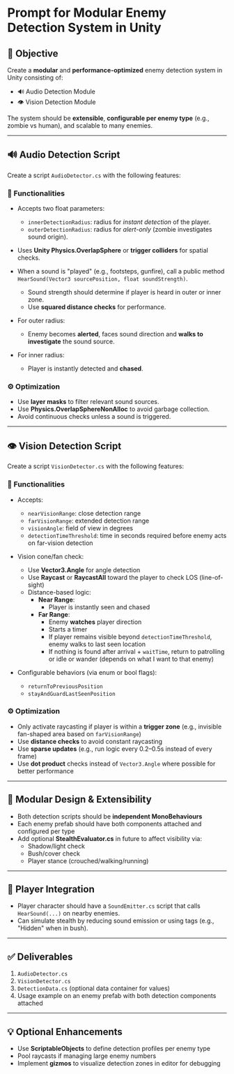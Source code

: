# Prompt for Modular Enemy Detection System in Unity

## 🎯 Objective

Create a **modular** and **performance-optimized** enemy detection system in Unity consisting of:

- 🔊 Audio Detection Module
- 👁️ Vision Detection Module

The system should be **extensible**, **configurable per enemy type** (e.g., zombie vs human), and scalable to many enemies.

---

## 🔊 Audio Detection Script

Create a script `AudioDetector.cs` with the following features:

### 📌 Functionalities

- Accepts two float parameters:
  - `innerDetectionRadius`: radius for *instant detection* of the player.
  - `outerDetectionRadius`: radius for *alert-only* (zombie investigates sound origin).

- Uses **Unity Physics.OverlapSphere** or **trigger colliders** for spatial checks.
- When a sound is "played" (e.g., footsteps, gunfire), call a public method `HearSound(Vector3 sourcePosition, float soundStrength)`.
  - Sound strength should determine if player is heard in outer or inner zone.
  - Use **squared distance checks** for performance.

- For outer radius:
  - Enemy becomes **alerted**, faces sound direction and **walks to investigate** the sound source.
- For inner radius:
  - Player is instantly detected and **chased**.

### ⚙️ Optimization

- Use **layer masks** to filter relevant sound sources.
- Use **Physics.OverlapSphereNonAlloc** to avoid garbage collection.
- Avoid continuous checks unless a sound is triggered.

---

## 👁️ Vision Detection Script

Create a script `VisionDetector.cs` with the following features:

### 📌 Functionalities

- Accepts:
  - `nearVisionRange`: close detection range
  - `farVisionRange`: extended detection range
  - `visionAngle`: field of view in degrees
  - `detectionTimeThreshold`: time in seconds required before enemy acts on far-vision detection

- Vision cone/fan check:
  - Use **Vector3.Angle** for angle detection
  - Use **Raycast** or **RaycastAll** toward the player to check LOS (line-of-sight)
  - Distance-based logic:
    - **Near Range**:
      - Player is instantly seen and chased
    - **Far Range**:
      - Enemy **watches** player direction
      - Starts a timer
      - If player remains visible beyond `detectionTimeThreshold`, enemy walks to last seen location
      - If nothing is found after arrival + `waitTime`, return to patrolling or idle or wander (depends on what I want to that enemy)

- Configurable behaviors (via enum or bool flags):
  - `returnToPreviousPosition`
  - `stayAndGuardLastSeenPosition`

### ⚙️ Optimization

- Only activate raycasting if player is within a **trigger zone** (e.g., invisible fan-shaped area based on `farVisionRange`)
- Use **distance checks** to avoid constant raycasting
- Use **sparse updates** (e.g., run logic every 0.2–0.5s instead of every frame)
- Use **dot product** checks instead of `Vector3.Angle` where possible for better performance

---

## 🧩 Modular Design & Extensibility

- Both detection scripts should be **independent MonoBehaviours**
- Each enemy prefab should have both components attached and configured per type
- Add optional **StealthEvaluator.cs** in future to affect visibility via:
  - Shadow/light check
  - Bush/cover check
  - Player stance (crouched/walking/running)

---

## 🔄 Player Integration

- Player character should have a `SoundEmitter.cs` script that calls `HearSound(...)` on nearby enemies.
- Can simulate stealth by reducing sound emission or using tags (e.g., "Hidden" when in bush).

---

## ✅ Deliverables

1. `AudioDetector.cs`
2. `VisionDetector.cs`
3. `DetectionData.cs` (optional data container for values)
4. Usage example on an enemy prefab with both detection components attached

---

## 💡 Optional Enhancements

- Use **ScriptableObjects** to define detection profiles per enemy type
- Pool raycasts if managing large enemy numbers
- Implement **gizmos** to visualize detection zones in editor for debugging
